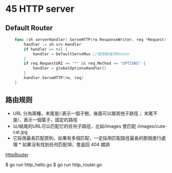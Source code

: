 # 45 HTTP server
## Default Router
```go
    func (sh serverHandler) ServeHTTP(rw ResponseWriter, req *Request) {
    	handler := sh.srv.Handler
    	if handler == nil {
    		handler = DefaultServeMux //使用缺省的Router
    	}
    	if req.RequestURI == "*" && req.Method == "OPTIONS" {
    		handler = globalOptionsHandler{}
    	}
    	handler.ServeHTTP(rw, req)
    }
```

## 路由规则
* URL 分為兩種，末尾是/:表示一個子樹，後面可以跟其他子路徑；
  末尾不是/，表示一個葉子，固定的路徑
* 以/結尾的URL可以匹配它的任何子路徑，比如/images 會匹配 /images/cute-cat.jpg
* 它採用最長匹配原則，如果有多個匹配，一定採用匹配路徑最長的那個進行處理 * 如果沒有找到任何匹配項，會返回 404 錯誤


[HttpRouter](https://github.com/julienschmidt/httprouter)

$ go run http_hello.go
$ go run http_router.go